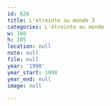 ```yaml
---
id: 626
title: L'étreinte au monde 3
categories: L'étreinte au monde
w: 160
h: 205
location: null
note: null
file: null
year: '1998'
year_start: 1998
year_end: null
image: null

---
```

